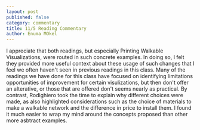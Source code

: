 ```yaml
---
layout: post
published: false
category: commentary
title: 11/5 Reading Commentary
author: Enuma MOkel
---
```

I appreciate that both readings, but especially Printing Walkable Visualizations, were routed in such concrete examples. In doing so, I felt they provided more useful context about these usage of such changes that I feel we often haven't seen in previous readings in this class. Many of the readings we have done for this class have focused on identifying limitations opportunities of improvement for certain visulizations, but then don't offer an alterative, or those that are offered don't seems nearly as practical. By contrast, Rodighiero took the time to explain why different choices were made, as also highlighted considerations such as the choice of materials to make a walkable network and the difference in price to install them. I found it much easier to wrap my mind around the concepts proposed than other more asbtract examples.